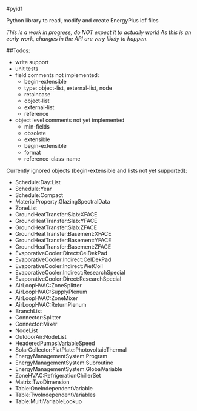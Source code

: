 #pyidf

Python library to read, modify and create EnergyPlus idf files


*This is a work in progress, do NOT expect it to actually work! As this is an early work, changes in the API are very likely to happen.*

##Todos:


* write support
* unit tests
* field comments not implemented:
  * begin-extensible
  * type: object-list, external-list, node
  * retaincase
  * object-list
  * external-list
  * reference
* object level comments not yet implemented
  * min-fields
  * obsolete
  * extensible
  * begin-extensible
  * format
  * reference-class-name

Currently ignored objects (begin-extensible and lists not yet supported):
* Schedule:Day:List
* Schedule:Year
* Schedule:Compact
* MaterialProperty:GlazingSpectralData
* ZoneList
* GroundHeatTransfer:Slab:XFACE
* GroundHeatTransfer:Slab:YFACE
* GroundHeatTransfer:Slab:ZFACE
* GroundHeatTransfer:Basement:XFACE
* GroundHeatTransfer:Basement:YFACE
* GroundHeatTransfer:Basement:ZFACE
* EvaporativeCooler:Direct:CelDekPad
* EvaporativeCooler:Indirect:CelDekPad
* EvaporativeCooler:Indirect:WetCoil
* EvaporativeCooler:Indirect:ResearchSpecial
* EvaporativeCooler:Direct:ResearchSpecial
* AirLoopHVAC:ZoneSplitter
* AirLoopHVAC:SupplyPlenum
* AirLoopHVAC:ZoneMixer
* AirLoopHVAC:ReturnPlenum
* BranchList
* Connector:Splitter
* Connector:Mixer
* NodeList
* OutdoorAir:NodeList
* HeaderedPumps:VariableSpeed
* SolarCollector:FlatPlate:PhotovoltaicThermal
* EnergyManagementSystem:Program
* EnergyManagementSystem:Subroutine
* EnergyManagementSystem:GlobalVariable
* ZoneHVAC:RefrigerationChillerSet
* Matrix:TwoDimension
* Table:OneIndependentVariable
* Table:TwoIndependentVariables
* Table:MultiVariableLookup